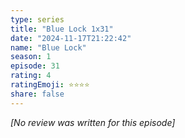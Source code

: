 ```yaml
---
type: series
title: "Blue Lock 1x31"
date: "2024-11-17T21:22:42"
name: "Blue Lock"
season: 1
episode: 31
rating: 4
ratingEmoji: ⭐️⭐️⭐️⭐️
share: false
---
```


_[No review was written for this episode]_

